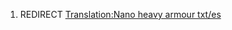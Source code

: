 1.  REDIRECT [Translation:Nano heavy armour
    txt/es](Translation:Nano_heavy_armour_txt/es "wikilink")